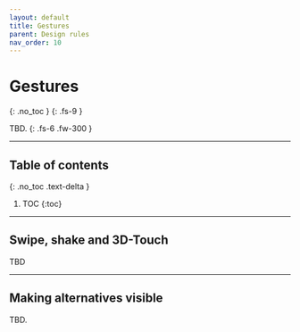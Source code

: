 ```yaml
---
layout: default
title: Gestures
parent: Design rules
nav_order: 10
---
```


# Gestures
{: .no_toc }
{: .fs-9 }

TBD.
{: .fs-6 .fw-300 }

---

## Table of contents
{: .no_toc .text-delta }

1. TOC
{:toc}


---

## Swipe, shake and 3D-Touch
TBD

---

## Making alternatives visible
TBD.



